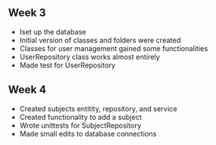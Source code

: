 ## Week 3
- Iset up the database
- Initial version of classes and folders were created
- Classes for user management gained some functionalities
- UserRepository class works almost entirely
- Made test for UserRepository

## Week 4
- Created subjects entitity, repository, and service
- Created functionality to add a subject
- Wrote unittests for SubjectRepository
- Made small edits to database connections
